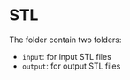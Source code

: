 # STL

The folder contain two folders:

- `input`: for input STL files
- `output`: for output STL files